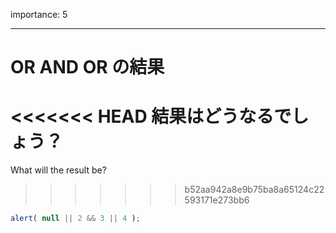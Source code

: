 importance: 5

---

# OR AND OR の結果

<<<<<<< HEAD
結果はどうなるでしょう？
=======
What will the result be?
>>>>>>> b52aa942a8e9b75ba8a65124c22593171e273bb6

```js
alert( null || 2 && 3 || 4 );
```
